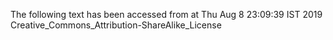 The following text has been accessed from at Thu Aug 8 23:09:39 IST 2019
Creative_Commons_Attribution-ShareAlike_License
